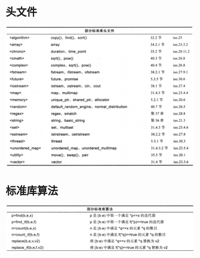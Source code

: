 # 头文件

![image-20220719195406222](%E6%A0%87%E5%87%86%E5%BA%93.assets/image-20220719195406222.png)



# 标准库算法

![image-20220719202859719](%E6%A0%87%E5%87%86%E5%BA%93.assets/image-20220719202859719.png)

